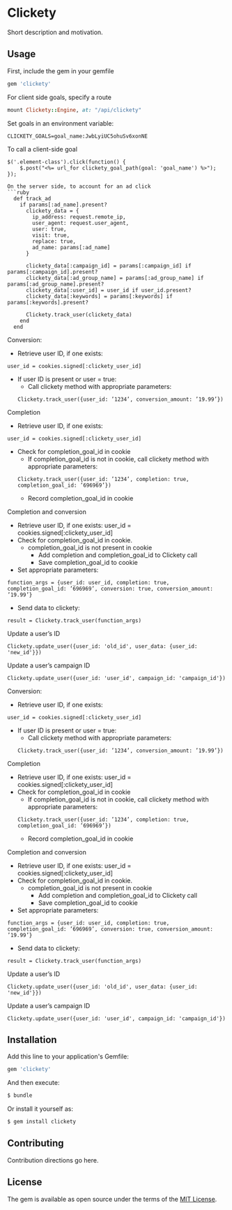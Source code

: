 # Clickety
Short description and motivation.

## Usage
First, include the gem in your gemfile
```ruby
gem 'clickety'
```

For client side goals, specify a route
```ruby
mount Clickety::Engine, at: "/api/clickety"
```

Set goals in an environment variable:
```
CLICKETY_GOALS=goal_name:JwbLyiUC5ohuSv6xonNE
```

To call a client-side goal
```
$('.element-class').click(function() {
	$.post("<%= url_for clickety_goal_path(goal: 'goal_name') %>");
});

On the server side, to account for an ad click
```ruby
  def track_ad
    if params[:ad_name].present?
      clickety_data = {
        ip_address: request.remote_ip,
        user_agent: request.user_agent,
        user: true,
        visit: true,
        replace: true,
        ad_name: params[:ad_name]
      }

      clickety_data[:campaign_id] = params[:campaign_id] if params[:campaign_id].present?
      clickety_data[:ad_group_name] = params[:ad_group_name] if params[:ad_group_name].present?
      clickety_data[:user_id] = user_id if user_id.present?
      clickety_data[:keywords] = params[:keywords] if params[:keywords].present?

      Clickety.track_user(clickety_data)
    end
  end
```

Conversion:

- Retrieve user ID, if one exists:
```
user_id = cookies.signed[:clickety_user_id]
```
- If user ID is present or user = true:
  - Call clickety method with appropriate parameters: 
  ```
  Clickety.track_user({user_id: ’1234’, conversion_amount: ’19.99’})
  ```

Completion

- Retrieve user ID, if one exists:
```
user_id = cookies.signed[:clickety_user_id]
```
- Check for completion_goal_id in cookie
  - If completion_goal_id is not in cookie, call clickety method with appropriate parameters:
  ```
  Clickety.track_user({user_id: ’1234’, completion: true, completion_goal_id: ’696969’})
  ```
  - Record completion_goal_id in cookie

Completion and conversion

- Retrieve user ID, if one exists: user_id = cookies.signed[:clickety_user_id]
- Check for completion_goal_id in cookie.
  - completion_goal_id is not present in cookie
    - Add completion and completion_goal_id to Clickety call
    - Save completion_goal_id to cookie
- Set appropriate parameters: 
```
function_args = {user_id: user_id, completion: true, completion_goal_id: ’696969’, conversion: true, conversion_amount: ’19.99’}
```
- Send data to clickety: 
```
result = Clickety.track_user(function_args)
```

Update a user’s ID

```
Clickety.update_user({user_id: 'old_id', user_data: {user_id: 'new_id'}})
```

Update a user’s campaign ID

```
Clickety.update_user({user_id: 'user_id', campaign_id: 'campaign_id'})
```

Conversion:

- Retrieve user ID, if one exists: 
```
user_id = cookies.signed[:clickety_user_id]
```
- If user ID is present or user = true:
  - Call clickety method with appropriate parameters: 
  ```
  Clickety.track_user({user_id: ’1234’, conversion_amount: ’19.99’})
  ```

Completion

- Retrieve user ID, if one exists: user_id = cookies.signed[:clickety_user_id]
- Check for completion_goal_id in cookie
  - If completion_goal_id is not in cookie, call clickety method with appropriate parameters:
  ```
  Clickety.track_user({user_id: ’1234’, completion: true, completion_goal_id: ’696969’})
  ```
  - Record completion_goal_id in cookie

Completion and conversion

- Retrieve user ID, if one exists: user_id = cookies.signed[:clickety_user_id]
- Check for completion_goal_id in cookie.
  - completion_goal_id is not present in cookie
    - Add completion and completion_goal_id to Clickety call
    - Save completion_goal_id to cookie
- Set appropriate parameters: 
```
function_args = {user_id: user_id, completion: true, completion_goal_id: ’696969’, conversion: true, conversion_amount: ’19.99’}
```
- Send data to clickety: 
```
result = Clickety.track_user(function_args)
```

Update a user’s ID
```
Clickety.update_user({user_id: 'old_id', user_data: {user_id: 'new_id'}})
```

Update a user’s campaign ID
```
Clickety.update_user({user_id: 'user_id', campaign_id: 'campaign_id'})
```

## Installation
Add this line to your application's Gemfile:

```ruby
gem 'clickety'
```

And then execute:
```bash
$ bundle
```

Or install it yourself as:
```bash
$ gem install clickety
```

## Contributing
Contribution directions go here.

## License
The gem is available as open source under the terms of the [MIT License](http://opensource.org/licenses/MIT).
